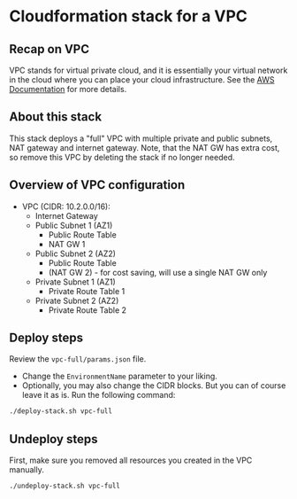 # Cloudformation stack for a VPC

## Recap on VPC

VPC stands for virtual private cloud, and it is essentially your virtual network in the cloud where you can place your
cloud infrastructure. See the [AWS Documentation](https://docs.aws.amazon.com/vpc/latest/userguide/what-is-amazon-vpc.html)
for more details.

## About this stack

This stack deploys a "full" VPC with multiple private and public subnets, NAT gateway and internet gateway. Note, that
the NAT GW has extra cost, so remove this VPC by deleting the stack if no longer needed.


## Overview of VPC configuration

- VPC (CIDR: 10.2.0.0/16):
  - Internet Gateway
  - Public Subnet 1 (AZ1)
    - Public Route Table
    - NAT GW 1
  - Public Subnet 2 (AZ2)
    - Public Route Table
    - (NAT GW 2) - for cost saving, will use a single NAT GW only
  - Private Subnet 1 (AZ1)
    - Private Route Table 1
  - Private Subnet 2 (AZ2)
    - Private Route Table 2

## Deploy steps

Review the `vpc-full/params.json` file.
  - Change the `EnvironmentName` parameter to your liking.
  - Optionally, you may also change the CIDR blocks. But you can of course leave it as is.
Run the following command:

```Bash
./deploy-stack.sh vpc-full
```


## Undeploy steps

First, make sure you removed all resources you created in the VPC manually.

```Bash
./undeploy-stack.sh vpc-full
```